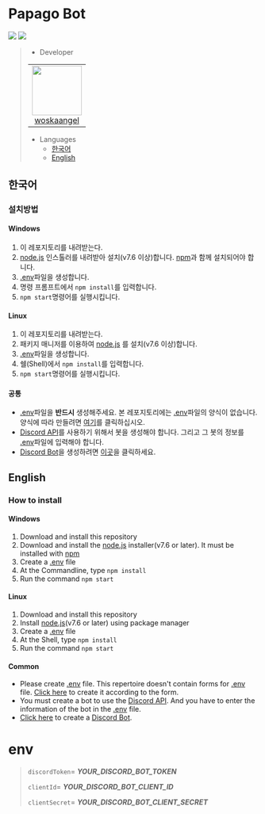 # Papago Bot
![](https://img.shields.io/static/v1?label=node&message=v12.18.4&color=red)
![](https://img.shields.io/static/v1?label=npm&message=v6.14.6&color=orange)
> - Developer
> <table><tr><td align="center"><a href="https://github.com/woskaangel"><img src="https://avatars0.githubusercontent.com/u/52520428?s=460&v=4" width="100px;" alt=""/><br/<b>woskaangel</b></a></td><tr></table>
>
> - Languages
>     - [한국어](#한국어)
>     - [English](#english)
## 한국어
### 설치방법
#### Windows
1. 이 레포지토리를 내려받는다.
1. [node.js](https://nodejs.org/ko/) 인스톨러를 내려받아 설치(v7.6 이상)합니다. [npm](https://www.npmjs.com/)과 함께 설치되어야 합니다.
1. [.env](#env)파일을 생성합니다.
1. 명령 프롬프트에서 `npm install`를 입력합니다.
1. `npm start`명령어를 실행시킵니다.
#### Linux
1. 이 레포지토리를 내려받는다.
1. 패키지 매니저를 이용하여 [node.js](https://nodejs.org/) 를 설치(v7.6 이상)합니다.
1. [.env](#env)파일을 생성합니다.
1. 쉘(Shell)에서 `npm install`를 입력합니다.
1. `npm start`명령어를 실행시킵니다.
#### 공통
- [.env](#env)파일을 **반드시** 생성해주세요. 본 레포지토리에는  [.env](#env)파일의 양식이 없습니다. 양식에 따라 만들려면 [여기](#env)를 클릭하십시오.
- [Discord API](https://support.discord.com/hc/ko/articles/212889058-Discord-%EA%B3%B5%EC%8B%9D-API)를 사용하기 위해서 봇을 생성해야 합니다. 그리고 그 봇의 정보를 [.env](#env)파일에 입력해야 합니다.
- [Discord Bot](https://discord.com/developers/applications)을 생성하려면 [이곳](https://discord.com/developers/applications)을 클릭하세요.
## English
### How to install
#### Windows
1. Download and install this repository
1. Download and install the [node.js](https://nodejs.org/) installer(v7.6 or later). It must be installed with [npm](https://www.npmjs.com/)
1. Create a [.env](#env) file
1. At the Commandline, type `npm install`
1. Run the command `npm start`
#### Linux
1. Download and install this repository
1. Install [node.js](https://nodejs.org/)(v7.6 or later) using package manager
1. Create a [.env](#env) file
1. At the Shell, type `npm install`
1. Run the command `npm start`
#### Common
- Please create [.env](#env) file. This repertoire doesn't contain forms for [.env](#env) file. [Click here](#env) to create it according to the form.
- You must create a bot to use the [Discord API](https://support.discord.com/hc/ko/articles/212889058-Discord-%EA%B3%B5%EC%8B%9D-API). And you have to enter the information of the bot in the [.env](#env) file.
- [Click here](https://discord.com/developers/applications) to create a [Discord Bot](https://discord.com/developers/applications).
# env
> `discordToken`= ***YOUR_DISCORD_BOT_TOKEN***
>
> `clientId`= ***YOUR_DISCORD_BOT_CLIENT_ID***
>
> `clientSecret`= ***YOUR_DISCORD_BOT_CLIENT_SECRET***